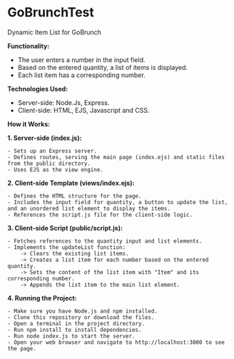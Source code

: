 # GoBrunchTest

Dynamic Item List for GoBrunch

**Functionality:** 
- The user enters a number in the input field.
- Based on the entered quantity, a list of items is displayed.
- Each list item has a corresponding number.

**Technologies Used:**
- Server-side: Node.Js, Express.
- Client-side: HTML, EJS, Javascript and CSS.

**How it Works:**

**1. Server-side (index.js):**

    - Sets up an Express server.
    - Defines routes, serving the main page (index.ejs) and static files from the public directory.
    - Uses EJS as the view engine.

**2. Client-side Template (views/index.ejs):**

    - Defines the HTML structure for the page.
    - Includes the input field for quantity, a button to update the list, and an unordered list element to display the items.
    - References the script.js file for the client-side logic.

**3. Client-side Script (public/script.js):**

    - Fetches references to the quantity input and list elements.
    - Implements the updateList function:
        -> Clears the existing list items.
        -> Creates a list item for each number based on the entered quantity.
        -> Sets the content of the list item with "Item" and its corresponding number.
        -> Appends the list item to the main list element.

**4. Running the Project:**

    - Make sure you have Node.js and npm installed.
    - Clone this repository or download the files.
    - Open a terminal in the project directory.
    - Run npm install to install dependencies.
    - Run node index.js to start the server.
    - Open your web browser and navigate to http://localhost:3000 to see the page.
